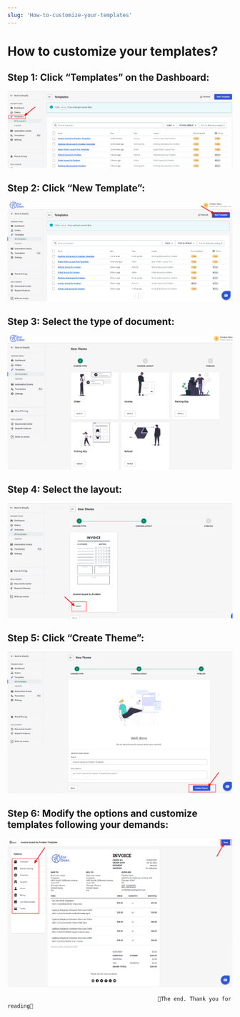 ```yaml
---
slug: 'How-to-customize-your-templates' 
---
```

# How to customize your templates?

## Step 1: Click “Templates” on the Dashboard:

![dđ.png](How%20to%20customize%20your%20templates%203a95dbab1b954af4a3a6b1a95782d013/d.png)

## Step 2: Click “New Template”:

![Themes-Fordeer-Invoice-Order-Printer.png](How%20to%20customize%20your%20templates%203a95dbab1b954af4a3a6b1a95782d013/Themes-Fordeer-Invoice-Order-Printer.png)

## Step 3: Select the type of document:

![Themes-Fordeer-Invoice-Order-Printer (1).png](How%20to%20customize%20your%20templates%203a95dbab1b954af4a3a6b1a95782d013/Themes-Fordeer-Invoice-Order-Printer_(1).png)

## Step 4: Select the layout:

![Themes-Fordeer-Invoice-Order-Printer (2).png](How%20to%20customize%20your%20templates%203a95dbab1b954af4a3a6b1a95782d013/Themes-Fordeer-Invoice-Order-Printer_(2).png)

## Step 5: Click “Create Theme”:

![Themes-Fordeer-Invoice-Order-Printer (3).png](How%20to%20customize%20your%20templates%203a95dbab1b954af4a3a6b1a95782d013/Themes-Fordeer-Invoice-Order-Printer_(3).png)

## Step 6: Modify the options and customize templates following your demands:

![Invoice-layout-by-Fordeer-Template-Themes-Fordeer-Invoice-Order-Printer (4).png](How%20to%20customize%20your%20templates%203a95dbab1b954af4a3a6b1a95782d013/Invoice-layout-by-Fordeer-Template-Themes-Fordeer-Invoice-Order-Printer_(4).png)

                                                     

                                                   🥰The end. Thank you for reading🥰
